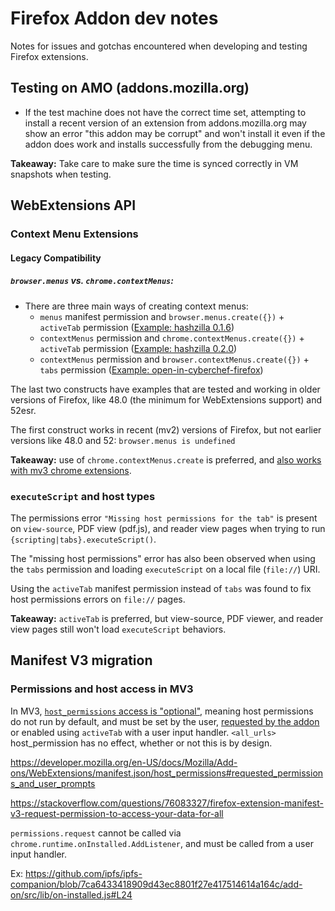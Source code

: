 # Firefox Addon dev notes

Notes for issues and gotchas encountered when developing and testing Firefox extensions.

## Testing on AMO (addons.mozilla.org)
  - If the test machine does not have the correct time set, attempting to install a recent version of an extension from addons.mozilla.org may show an error "this addon may be corrupt" and won't install it even if the addon does work and installs successfully from the debugging menu. 
  
 **Takeaway:** Take care to make sure the time is synced correctly in VM snapshots when testing.

## WebExtensions API

### Context Menu Extensions

#### Legacy Compatibility

##### `browser.menus` vs. `chrome.contextMenus`:
  - There are three main ways of creating context menus: 
    - `menus` manifest permission and `browser.menus.create({})` + `activeTab` permission ([Example: hashzilla 0.1.6](https://github.com/wesinator/HashZilla/blob/0b597dd97acd6d217645d9bec07b5c4fbf939dc8/src/background.js#L27))
    - `contextMenus` permission and `chrome.contextMenus.create({})` + `activeTab` permission ([Example: hashzilla 0.2.0](https://github.com/wesinator/HashZilla/blob/037a19c604eb0a0c343228c371441e0b09bc9c8b/src/background.js#L27))
    - `contextMenus` permission and `browser.contextMenus.create({})` + `tabs` permission ([Example: open-in-cyberchef-firefox](https://github.com/maurermj08/open-in-cyber-chef-firefox/blob/a96b31b872c5ff62b4beb1b004780c7724ee4939/main.js#L16))

  The last two constructs have examples that are tested and working in older versions of Firefox, like 48.0 (the minimum for WebExtensions support) and 52esr. 

  The first construct works in recent (mv2) versions of Firefox, but not earlier versions like 48.0 and 52: `browser.menus is undefined`

 **Takeaway:** use of `chrome.contextMenus.create` is preferred, and [also works with mv3 chrome extensions](https://github.com/wesinator/example-mv3-contextmenu-executescript).

### `executeScript` and host types

  The permissions error `"Missing host permissions for the tab"` is present on `view-source`, PDF view (pdf.js), and reader view pages when trying to run `{scripting|tabs}.executeScript()`.
  
  The "missing host permissions" error has also been observed when using the `tabs` permission and loading `executeScript` on a local file (`file://`) URI.
  
  Using the `activeTab` manifest permission instead of `tabs` was found to fix host permissions errors on `file://` pages.
  
 **Takeaway:** `activeTab` is preferred, but view-source, PDF viewer, and reader view pages still won't load `executeScript` behaviors.

## Manifest V3 migration

### Permissions and host access in MV3
In MV3, [`host_permissions` access is "optional"](https://bugzilla.mozilla.org/show_bug.cgi?id=1745818), meaning host permissions do not run by default, and must be set by the user, [requested by the addon](https://developer.mozilla.org/en-US/docs/Mozilla/Add-ons/WebExtensions/API/permissions) or enabled using `activeTab` with a user input handler.
`<all_urls>` host_permission has no effect, whether or not this is by design.

https://developer.mozilla.org/en-US/docs/Mozilla/Add-ons/WebExtensions/manifest.json/host_permissions#requested_permissions_and_user_prompts

https://stackoverflow.com/questions/76083327/firefox-extension-manifest-v3-request-permission-to-access-your-data-for-all

`permissions.request` cannot be called via `chrome.runtime.onInstalled.AddListener`, and must be called from a user input handler.

Ex: https://github.com/ipfs/ipfs-companion/blob/7ca6433418909d43ec8801f27e417514614a164c/add-on/src/lib/on-installed.js#L24
